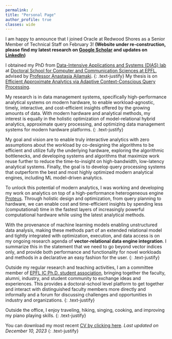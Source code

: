 ```yaml
---
permalink: /
title: "Personal Page"
author_profile: true
classes: wide
---
```


I am happy to announce that I joined Oracle at Redwood Shores as a Senior Member of Technical Staff on February 3! **(Website under re-construction, please find my latest research on [Google Scholar](https://scholar.google.com/citations?user=SQsBhcwAAAAJ&hl=en) and updates on [LinkedIn](https://ch.linkedin.com/in/viktor-sanca))**

I obtained my PhD from [Data-Intensive Applications and Systems (DIAS) lab](dias.epfl.ch) at [Doctoral School for Computer and Communication Sciences at EPFL](https://www.epfl.ch/education/phd/edic-computer-and-communication-sciences/), advised by [Professor Anastasia Ailamaki](https://people.epfl.ch/anastasia.ailamaki?lang=en).
{: .text-justify}
My thesis is on [Efficient Approximate Analytics via Adaptive Context-Conscious Query Processing](https://infoscience.epfl.ch/entities/publication/b8ce973a-6b95-403c-be17-c84331c41b77).

My research is in data management systems, specifically high-performance analytical systems on modern hardware, to enable workload-agnostic, timely, interactive, and cost-efficient insights offered by the growing amounts of data. With modern hardware and analytical methods, my interest is equally in the holistic optimization of model-relational hybrid analytics, approximate query processing, and optimizing data management systems for modern hardware platforms.
{: .text-justify}

My goal and vision are to enable truly interactive analytics with zero assumptions about the workload by co-designing the algorithms to be efficient and utilize fully the underlying hardware, exploring the algorithmic bottlenecks, and developing systems and algorithms that maximize work reuse further to reduce the time-to-insight on high-bandwidth, low-latency analytical systems. Finally, the goal is to develop query processing systems that outperform the best and most highly optimized modern analytical engines, including ML model-driven analytics. 

To unlock this potential of modern analytics, I was working and developing my work on analytics on top of a high-performance heterogeneous engine [Proteus](https://www.proteusdb.com). Through holistic design and optimization, from query planning to hardware, we can enable cost and time-efficient insights by spending less (computational) time in the fastest layers of increasingly powerful computational hardware while using the latest analytical methods.

With the provenance of machine learning models enabling unstructured data analysis, making these methods part of an extended relational model and tightly integrated with optimization, execution, and data access is on my ongoing research agenda of **vector-relational data engine integration**. I summarize this in the statement that we need to go beyond vector indices only, and provide both performance and functionality for novel workloads and methods in a declarative an easy fashion for the user.
{: .text-justify}

Outside my regular research and teaching activities, I am a committee member of [EPFL IC Ph.D. student association](https://epic.epfl.ch/), bringing together the faculty, alumni, industry, and student community to exchange ideas and experiences. This provides a doctoral-school level platform to get together and interact with distinguished faculty members more directly and informally and a forum for discussing challenges and opportunities in industry and organizations.
{: .text-justify}

Outside the office, I enjoy traveling, hiking, singing, cooking, and improving my piano playing skills.
{: .text-justify}

You can download my most recent [CV by clicking here](/assets/files/Viktor_Sanca_cv.pdf).
*Last updated on December 10, 2023*
{: .text-justify}

